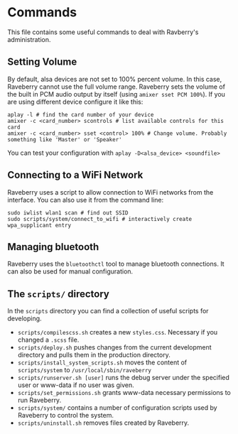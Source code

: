 # Commands
This file contains some useful commands to deal with Ravberry's administration.

## Setting Volume
By default, alsa devices are not set to 100% percent volume. In this case, Raveberry cannot use the full volume range. Raveberry sets the volume of the built in PCM audio output by itself (using `amixer sset PCM 100%`). If you are using different device configure it like this:
```
aplay -l # find the card number of your device
amixer -c <card_number> scontrols # list available controls for this card
amixer -c <card_number> sset <control> 100% # Change volume. Probably something like 'Master' or 'Speaker'
```
You can test your configuration with `aplay -D<alsa_device> <soundfile>`

## Connecting to a WiFi Network
Raveberry uses a script to allow connection to WiFi networks from the interface. You can also use it from the command line:
```
sudo iwlist wlan1 scan # find out SSID
sudo scripts/system/connect_to_wifi # interactively create wpa_supplicant entry
```

## Managing bluetooth
Raveberry uses the `bluetoothctl` tool to manage bluetooth connections. It can also be used for manual configuration.

## The `scripts/` directory

In the `scripts` directory you can find a collection of useful scripts for developing.

* `scripts/compilescss.sh` creates a new `styles.css`. Necessary if you changed a `.scss` file.
* `scripts/deploy.sh` pushes changes from the current development directory and pulls them in the production directory.
* `scripts/install_system_scripts.sh` moves the content of `scripts/system` to `/usr/local/sbin/raveberry`
* `scripts/runserver.sh [user]` runs the debug server under the specified user or www-data if no user was given.
* `scripts/set_permissions.sh` grants www-data necessary permissions to run Raveberry.
* `scripts/system/` contains a number of configuration scripts used by Raveberry to control the system.
* `scripts/uninstall.sh` removes files created by Raveberry.
